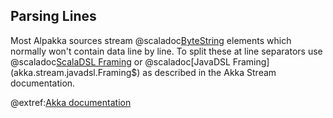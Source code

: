 ## Parsing Lines

Most Alpakka sources stream @scaladoc[ByteString](akka.util.ByteString) elements which normally won't contain data line by line. To 
split these at line separators use @scaladoc[ScalaDSL Framing](akka.stream.scaladsl.Framing$) or 
@scaladoc[JavaDSL Framing](akka.stream.javadsl.Framing$) as described in the Akka Stream documentation.

@extref:[Akka documentation](akka:stream/stream-cookbook.html#parsing-lines-from-a-stream-of-bytestrings)
